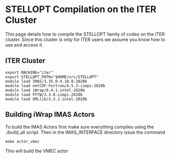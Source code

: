 STELLOPT Compilation on the ITER Cluster
====================================================

This page details how to compile the STELLOPT family of codes on the ITER cluster.
Since this cluster is only for ITER users we assume you know how to use and access it.

ITER Cluster
-----

    export MACHINE="iter"
    export STELLOPT_PATH="$HOME/src/STELLOPT"
    module load IMAS/3.35.0-4.10.0-2020b
    module load netCDF-Fortran/4.5.3-iimpi-2020b
    module load iWrap/0.4.1-intel-2020b
    module load FFTW/3.3.8-iimpi-2020b
    module load XMLlib/3.3.1-intel-2020b

Building iWrap IMAS Actors
-------------

To build the IMAS Actors first make sure everything compiles using the ./build_all script.
Then in the IMAS_INTERFACE directory issue the command

    make actor_vmec

This will build the VMEC actor
